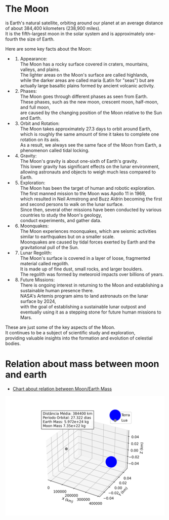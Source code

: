 # The Moon
  is Earth's natural satellite, orbiting around our planet at an average distance of about 384,400 kilometers (238,900 miles).   
   It is the fifth-largest moon in the solar system and is approximately one-fourth the size of Earth.    

   Here are some key facts about the Moon:   

   - 1. Appearance:   
         The Moon has a rocky surface covered in craters, mountains, valleys, and plains.   
          The lighter areas on the Moon's surface are called highlands,     
           while the darker areas are called maria (Latin for "seas") but are actually large basaltic plains formed by ancient volcanic activity.   

   - 2. Phases:    
         The Moon goes through different phases as seen from Earth.   
          These phases, such as the new moon, crescent moon, half-moon, and full moon,    
           are caused by the changing position of the Moon relative to the Sun and Earth.    

   - 3. Orbit and Rotation:     
         The Moon takes approximately 27.3 days to orbit around Earth,    
          which is roughly the same amount of time it takes to complete one rotation on its axis.     
           As a result, we always see the same face of the Moon from Earth, a phenomenon called tidal locking.     

   - 4. Gravity:     
         The Moon's gravity is about one-sixth of Earth's gravity.    
          This lower gravity has significant effects on the lunar environment,       
           allowing astronauts and objects to weigh much less compared to Earth.      

   - 5. Exploration:    
         The Moon has been the target of human and robotic exploration.   
          The first manned mission to the Moon was Apollo 11 in 1969,    
           which resulted in Neil Armstrong and Buzz Aldrin becoming the first and second persons to walk on the lunar surface.    
            Since then, several other missions have been conducted by various countries to study the Moon's geology,    
             conduct experiments, and gather data.    

   - 6. Moonquakes:   
         The Moon experiences moonquakes, which are seismic activities similar to earthquakes but on a smaller scale.     
          Moonquakes are caused by tidal forces exerted by Earth and the gravitational pull of the Sun.    

   - 7. Lunar Regolith:    
         The Moon's surface is covered in a layer of loose, fragmented material called regolith.     
          It is made up of fine dust, small rocks, and larger boulders.     
           The regolith was formed by meteoroid impacts over billions of years.   

   - 8. Future Missions:    
         There is ongoing interest in returning to the Moon and establishing a sustainable human presence there.      
          NASA's Artemis program aims to land astronauts on the lunar surface by 2024,     
           with the goal of establishing a sustainable lunar outpost and eventually using it as a stepping stone for future human missions to Mars.   

These are just some of the key aspects of the Moon.   
 It continues to be a subject of scientific study and exploration,    
  providing valuable insights into the formation and evolution of celestial bodies.    

# Relation about mass between moon and earth   
- [Chart about relation between Moon/Earth Mass](/assets/addons/python/dev/moon/plot/moon_mass.py)   
    
![img](/assets/addons/python/dev/moon/plot/imgs/moon_mass.png)   
